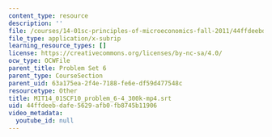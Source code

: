 ```yaml
---
content_type: resource
description: ''
file: /courses/14-01sc-principles-of-microeconomics-fall-2011/44ffdeebdafe5629afb0fb8745b11906_MIT14_01SCF10_problem_6-4_300k-mp4.vtt
file_type: application/x-subrip
learning_resource_types: []
license: https://creativecommons.org/licenses/by-nc-sa/4.0/
ocw_type: OCWFile
parent_title: Problem Set 6
parent_type: CourseSection
parent_uid: 63a175ea-2f4e-7188-fe6e-df59d477548c
resourcetype: Other
title: MIT14_01SCF10_problem_6-4_300k-mp4.srt
uid: 44ffdeeb-dafe-5629-afb0-fb8745b11906
video_metadata:
  youtube_id: null
---
```

